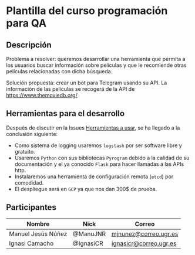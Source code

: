 # Plantilla del curso programación para QA
## Descripción
Problema a resolver: queremos desarrollar una herramienta que permita a los usuarios buscar información sobre películas y que le recomiende otras películas relacionadas con dicha búsqueda.

Solución propuesta: crear un bot para Telegram usando su API. La información de las películas se recogerá de la API de https://www.themoviedb.org/


## Herramientas para el desarrollo

Después de discutir en la Issues [Herramientas a usar](https://github.com/tdd-IgnasiYManu/MovieBot/issues/6), se ha llegado a la conclusión siguiente:

- Como sistema de logging usaremos `logstash` por ser software libre y gratuito.
- Usaremos `Python` con sus bibliotecas `Pyrogram` debido a la calidad de su documentación y el ya conocido `Flask` para hacer llamadas a las APIs http.
- Instalaremos una herramienta de configuración remota (`etcd`) por comodidad.
- El despliegue será en `GCP` ya que nos dan 300$ de prueba.

## Participantes

| Nombre  | Nick          | Correo                    |
| ------- | ------------- | ------------------------- |
| Manuel Jesús Núñez   | @ManuJNR  | mjnunez@correo.ugr.es |
| Ignasi Camacho | @IgnasiCR | ignasicr@correo.ugr.es  |


